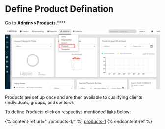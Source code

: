 # Define Product Defination

Go to **Admin>>**[**Products.**](../products-1/)****

![](../../.gitbook/assets/products.png)

Products are set up once and are then available to qualifying clients (individuals, groups, and centers).

To define Products click on respective mentioned links below:&#x20;

{% content-ref url="../products-1/" %}
[products-1](../products-1/)
{% endcontent-ref %}

